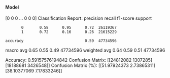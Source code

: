 #### Model
[0 0 0 ... 0 0 0]
Classification Report:
              precision    recall  f1-score   support

           0       0.58      0.95      0.72  26119367
           1       0.72      0.16      0.26  21615229

    accuracy                           0.59  47734596
   macro avg       0.65      0.55      0.49  47734596
weighted avg       0.64      0.59      0.51  47734596

Accuracy: 0.59157576194842
Confusion Matrix:
[[24812082  1307285]
 [18188681  3426548]]
Confusion Matrix (%):
[[51.97924373  2.73865311]
 [38.10377069  7.17833246]]
